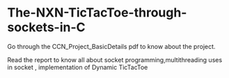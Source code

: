 # The-NXN-TicTacToe-through-sockets-in-C

Go through the CCN_Project_BasicDetails pdf to know about the project. 

Read the report to know all about socket programming,multithreading uses in socket , implementation of Dynamic TicTacToe
